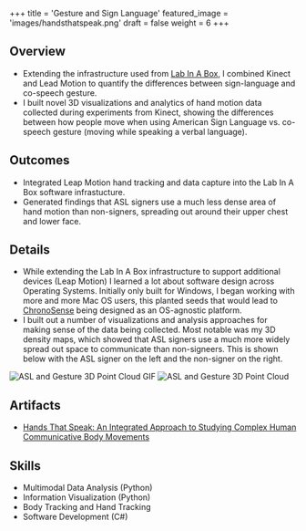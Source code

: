 +++
title = 'Gesture and Sign Language'
featured_image = 'images/handsthatspeak.png'
draft = false
weight = 6
+++

## Overview

- Extending the infrastructure used from [Lab In A Box](../labinabox), I combined Kinect and Lead Motion to quantify the differences between sign-language and co-speech gesture.
- I built novel 3D visualizations and analytics of hand motion data collected during experiments from Kinect, showing the differences between how people move when using American Sign Language vs. co-speech gesture (moving while speaking a verbal language).

## Outcomes

- Integrated Leap Motion hand tracking and data capture into the Lab In A Box software infrastucture.
- Generated findings that ASL signers use a much less dense area of hand motion than non-signers, spreading out around their upper chest and lower face.

## Details

- While extending the Lab In A Box infrastructure to support additional devices (Leap Motion) I learned a lot about software design across Operating Systems. Initially only built for Windows, I began working with more and more Mac OS users, this planted seeds that would lead to [ChronoSense](../chronosense) being designed as an OS-agnostic platform.
- I built out a number of visualizations and analysis approaches for making sense of the data being collected. Most notable was my 3D density maps, which showed that ASL signers use a much more widely spread out space to communicate than non-signeers. This is shown below with the ASL signer on the left and the non-signer on the right.

![ASL and Gesture 3D Point Cloud GIF](../../images/asl_gesture_combine.gif)
![ASL and Gesture 3D Point Cloud](../../images/asl_gesture_combine.png)

## Artifacts

- [Hands That Speak: An Integrated Approach to Studying Complex Human Communicative Body Movements](https://ieeexplore.ieee.org/abstract/document/7427258)

## Skills

- Multimodal Data Analysis (Python)
- Information Visualization (Python)
- Body Tracking and Hand Tracking 
- Software Development (C#)
